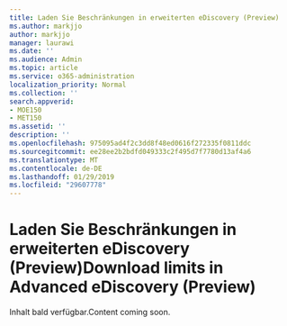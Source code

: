 ```yaml
---
title: Laden Sie Beschränkungen in erweiterten eDiscovery (Preview)
ms.author: markjjo
author: markjjo
manager: laurawi
ms.date: ''
ms.audience: Admin
ms.topic: article
ms.service: o365-administration
localization_priority: Normal
ms.collection: ''
search.appverid:
- MOE150
- MET150
ms.assetid: ''
description: ''
ms.openlocfilehash: 975095ad4f2c3dd8f48ed0616f272335f0811ddc
ms.sourcegitcommit: ee28ee2b2bdfd049333c2f495d7f7780d13af4a6
ms.translationtype: MT
ms.contentlocale: de-DE
ms.lasthandoff: 01/29/2019
ms.locfileid: "29607778"
---
```

# <a name="download-limits-in-advanced-ediscovery-preview"></a><span data-ttu-id="45c5f-102">Laden Sie Beschränkungen in erweiterten eDiscovery (Preview)</span><span class="sxs-lookup"><span data-stu-id="45c5f-102">Download limits in Advanced eDiscovery (Preview)</span></span>

<span data-ttu-id="45c5f-103">Inhalt bald verfügbar.</span><span class="sxs-lookup"><span data-stu-id="45c5f-103">Content coming soon.</span></span>